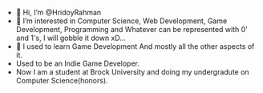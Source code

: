 - 👋 Hi, I’m @HridoyRahman
- 👀 I’m interested in Computer Science, Web Development, Game Development, Programming and Whatever can be represented with 0' and 1's, I will gobble it down xD...
- 🌱 I used to learn Game Development And mostly all the other aspects of it.
- Used to be an Indie Game Developer.
- Now I am a student at Brock University and doing my undergradute on Computer Science(honors).
<!---
iaminhri/iaminhri is a ✨ special ✨ repository because its `README.md` (this file) appears on your GitHub profile.
You can click the Preview link to take a look at your changes.
--->
